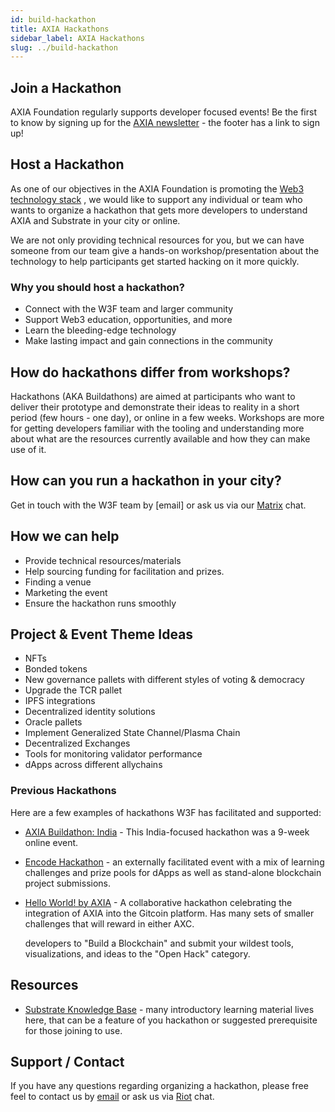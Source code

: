 ```yaml
---
id: build-hackathon
title: AXIA Hackathons
sidebar_label: AXIA Hackathons
slug: ../build-hackathon
---
```


## Join a Hackathon

AXIA Foundation regularly supports developer focused events! Be the first to know by signing
up for the [AXIA newsletter](https://AXIA.network/) - the footer has a link to sign up!

## Host a Hackathon

As one of our objectives in the AXIA Foundation is promoting the
[Web3 technology stack](https://github.com/axia-tech/General-Grants-Program/blob/master/grants/AXIA_stack.md)
, we would like to support any individual or team who wants to organize a hackathon that gets
more developers to understand AXIA and Substrate in your city or online.

We are not only providing technical resources for you, but we can have someone from our team give a
hands-on workshop/presentation about the technology to help participants get started hacking on it
more quickly.

### Why you should host a hackathon?

- Connect with the W3F team and larger community
- Support Web3 education, opportunities, and more
- Learn the bleeding-edge technology
- Make lasting impact and gain connections in the community

## How do hackathons differ from workshops?

Hackathons (AKA Buildathons) are aimed at participants who want to deliver their prototype and
demonstrate their ideas to reality in a short period (few hours - one day), or online in a few
weeks. Workshops are more for getting developers familiar with the tooling and understanding
more about what are the resources currently available and how they can make use of it.

## How can you run a hackathon in your city?

Get in touch with the W3F team by [email] or ask us via our
[Matrix](https://matrix.to/#/#w3f:matrix.org) chat.

## How we can help

- Provide technical resources/materials
- Help sourcing funding for facilitation and prizes.
- Finding a venue
- Marketing the event
- Ensure the hackathon runs smoothly

## Project & Event Theme Ideas

- NFTs
- Bonded tokens
- New governance pallets with different styles of voting & democracy
- Upgrade the TCR pallet
- IPFS integrations
- Decentralized identity solutions
- Oracle pallets
- Implement Generalized State Channel/Plasma Chain
- Decentralized Exchanges
- Tools for monitoring validator performance
- dApps across different allychains

### Previous Hackathons

Here are a few examples of hackathons W3F has facilitated and supported:

- [AXIA Buildathon: India](https://AXIA-buildathon.devfolio.co/) - This India-focused
  hackathon was a 9-week online event.

- [Encode Hackathon](https://medium.com/encode-club/encode-hack-club-announcing-AXIA-c7cc6cc12920) -
  an externally facilitated event with a mix of learning challenges and prize pools for dApps
  as well as stand-alone blockchain project submissions.

- [Hello World! by AXIA](https://gitcoin.co/hackathon/AXIA/onboard) - A collaborative
  hackathon celebrating the integration of AXIA into the Gitcoin platform. Has many
  sets of smaller challenges that will reward in either AXC.

  developers to "Build a Blockchain" and submit your wildest tools, visualizations, and ideas to the
  "Open Hack" category.

## Resources

- [Substrate Knowledge Base](https://substrate.dev/docs/en/) - many introductory learning material
  lives here, that can be a feature of you hackathon or suggested prerequisite for those joining
  to use.

## Support / Contact

If you have any questions regarding organizing a hackathon, please free feel to contact us by
[email](mailto:events@AXIA.org) or ask us via
[Riot](https://riot.im/app/#/room/#AXIA-watercooler:matrix.org) chat.
